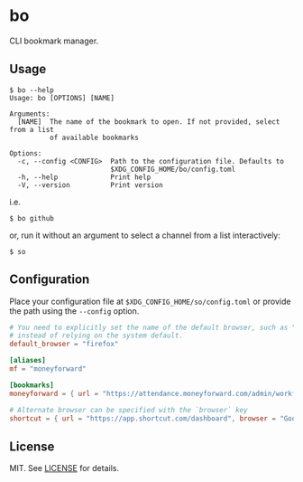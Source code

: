 # bo

CLI bookmark manager.

## Usage

```console
$ bo --help
Usage: bo [OPTIONS] [NAME]

Arguments:
  [NAME]  The name of the bookmark to open. If not provided, select from a list
          of available bookmarks

Options:
  -c, --config <CONFIG>  Path to the configuration file. Defaults to
                         $XDG_CONFIG_HOME/bo/config.toml
  -h, --help             Print help
  -V, --version          Print version
```

i.e.

```console
$ bo github
```

or, run it without an argument to select a channel from a list interactively:

```console
$ so
```

## Configuration

Place your configuration file at `$XDG_CONFIG_HOME/so/config.toml` or provide the path using the `--config` option.

```toml
# You need to explicitly set the name of the default browser, such as "Google Chrome" or "Firefox",
# instead of relying on the system default.
default_browser = "firefox"

[aliases]
mf = "moneyforward"

[bookmarks]
moneyforward = { url = "https://attendance.moneyforward.com/admin/workflow_requests/waiting" }

# Alternate browser can be specified with the `browser` key
shortcut = { url = "https://app.shortcut.com/dashboard", browser = "Google Chrome" }
```

## License

MIT. See [LICENSE](LICENSE) for details.
